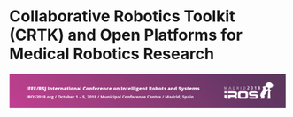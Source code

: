 # Collaborative Robotics Toolkit (CRTK) and Open Platforms for Medical Robotics Research

<!-- pic here -->
<img src="./images/IROS-Banner.png" alt="IROS Banner" style="width: 500px;"/>

